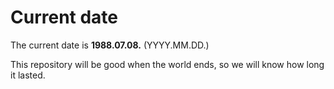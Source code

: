 # Current date

The current date is **1988.07.08.** (YYYY.MM.DD.)

This repository will be good when the world ends, so we will know how long it lasted.